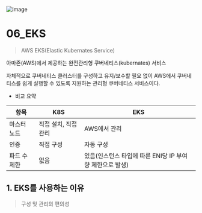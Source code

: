 ![image](https://user-images.githubusercontent.com/93081720/221838771-dc557d37-fd2a-496c-9a55-9e007084e06b.png)

# 06_EKS

> AWS EKS(Elastic Kubernates Service)

아마존(AWS)에서 제공하는 완전관리형 쿠버네티스(kubernates) 서비스

자체적으로 쿠버네티스 클러스터를 구성하고 유지/보수할 필요 없이 AWS에서 쿠버네티스를 쉽게 실행할 수 있도록 지원하는 관리형 쿠버네티스 서비스이다.

- 비교 요약

| 항목         | K8S                  | EKS                                                      |
| ------------ | -------------------- | -------------------------------------------------------- |
| 마스터 노드  | 직접 설치, 직접 관리 | AWS에서 관리                                             |
| 인증         | 직접 구성            | 자동 구성                                                |
| 파드 수 제한 | 없음                 | 있음(인스턴스 타입에 따른 ENI당 IP 부여량 제한으로 발생) |

## 1. EKS를 사용하는 이유

> 구성 및 관리의 편의성

